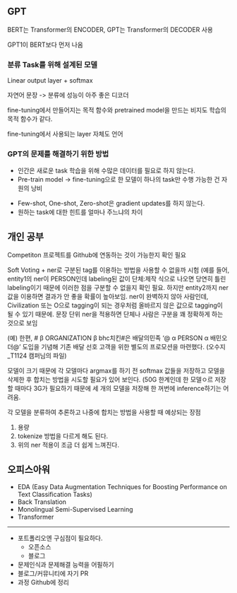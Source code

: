## GPT
BERT는 Transformer의 ENCODER, GPT는 Transformer의 DECODER 사용

GPT1이 BERT보다 먼저 나옴

### 분류 Task를 위해 설계된 모델
Linear output layer + softmax

자연어 문장 -> 분류에 성능이 아주 좋은 디코더

fine-tuning에서 만들어지는 목적 함수와 pretrained model을 만드는 비지도 학습의 목적 함수가 같다.

fine-tuning에서 사용되는 layer 자체도 언어

### GPT의 문제를 해결하기 위한 방법
- 인간은 새로운 task 학습을 위해 수많은 데이터를 필요로 하지 않는다.
- Pre-train model -> fine-tuning으로 한 모델이 하나의 task만 수행 가능한 건 자원의 낭비

+ Few-shot, One-shot, Zero-shot은 gradient updates를 하지 않는다.
+ 원하는 task에 대한 힌트를 얼마나 주느냐의 차이

## 개인 공부
Competiton 프로젝트를 Github에 연동하는 것이 가능한지 확인 필요

Soft Voting + 
ner로 구분된 tag를 이용하는 방법을 사용할 수 없을까 시험 (예를 들어, entity1의 ner이 PERSON인데 labeling된 값이 단체:제작 식으로 나오면 당연히 틀린 labeling이기 때문에 이러한 점을 구분할 수 없을지 확인 필요. 하지만 entity2까지 ner 값을 이용하면 결과가 안 좋을 확률이 높아보임. ner이 완벽하지 않아 사람인데, Civilization 또는 O으로 tagging이 되는 경우처럼 올바르지 않은 값으로 tagging이 될 수 있기 때문에. 문장 단위 ner을 적용하면 단체나 사람은 구분을 꽤 정확하게 하는 것으로 보임

(예)
한편, # β ORGANIZATION β bhc치킨#은 배달의민족 ‘@ α PERSON α 배민오더@’ 도입을 기념해 기존 배달 선호 고객을 위한 별도의 프로모션을 마련했다. (오수지_T1124 캠퍼님의 파일)

모델이 크기 때문에 각 모델마다 argmax를 하기 전 softmax 값들을 저장하고 모델을 삭제한 후 합치는 방법을 시도할 필요가 있어 보인다. (50G 한계인데 한 모델ㅇ르 저장할 때마다 3G가 필요하기 때문에 세 개의 모델을 저장해 한 꺼번에 inference하기는 어려움.

각 모델을 분류하여 추론하고 나중에 합치는 방법을 사용할 때 예상되는 장점
1. 용량
2. tokenize 방법을 다르게 해도 된다.
3. 위의 ner 적용이 조금 더 쉽게 느껴진다.

## 오피스아워
- EDA
(Easy Data Augmentation Techniques for Boosting Performance on Text Classification Tasks)
- Back Translation
- Monolingual Semi-Supervised Learning
- Transformer

------------

- 포트폴리오엔 구심점이 필요하다.
  - 오픈소스
  - 블로그
- 문제인식과 문제해결 능력을 어필하기
- 블로그/커뮤니티에 자기 PR
- 과정 Github에 정리
